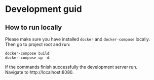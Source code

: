 # Development guid

## How to run locally

Please make sure you have installed `docker` and `docker-compose` locally. \
Then go to project root and run:
~~~
docker-compose build
docker-compose up -d
~~~
If the commands finish successfully the development server run.\
Navigate to http://localhost:8080.


